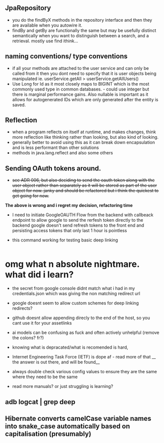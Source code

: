 ## JpaRepository
- you do the findByX methods in the repository interface and then they are available when you autowire it.
- findBy and getBy are functionally the same but may be usefully distinct semantically when you want to distinguish between a search, and a retrieval. mostly use find ithink...

## naming conventions/ type conventions
- if all your methods are attached to the user service and can only be called from it then you dont need to specify that it is user objects being manipulated ie. userService.getAll > userService.getAllUsers()
- Use Long for Id as it most closely maps to BIGINT which is the most commonly used type in common databases. - could use integer but there is marginal performance gains. Also nullable is important as it allows for autogenerated IDs which are only generated after the entity is saved.
## Reflection
- when a program reflects on itself at runtime, and makes changes, think more reflection like thinking rather than looking, but also kind of looking.
- generally better to avoid using this as it can break down encapsulation and is less performant than other solutions
- methods in java.lang.reflect and also some others

## Sending OAuth tokens around.
- ~~see ADR 006, but also deciding to send the oauth token along with the user object rather than separately as it will be stored as part of the user object for now. janky and should be refactored but i think the quickest to get going for now.~~

__The above is wrong and i regret my decision, refactoring time__
- I need to initiate GoogleOAUTH Flow from the backend with callbeack endpoint to allow google to send the rerfesh token directly to the backend
 google doesn't send refresh  tokens to the front end and persisting access tokens that only last 1 hour is pointless

- this command working for testing basic deep linking 
```adb shell am start -a android.intent.action.VIEW -d "https://notetakingforeggs.github.io" com.notetakingforeggs.events_platform_frontend
```

# omg what n absolute nightmare. what did i learn?
- the secret from google console didnt match what i had in my credentials.json which was giving the non matching redirect url
- google doesnt seem to allow custom schemes for deep linking redirects?
- github doesnt allow appending direcly to the end of the host, so you cant use it for your assetlinks
- ai models can be confusing as fuck and often actively unhelpful (remove the colons? fr?)
- knowing what is depracated/what is recomended is hard, 
- Internet Engineering Task Force (IETF) is dope af - read more of that
__ the answer is out there, and will be found__

- always double check various config values to ensure they are the same where they need to be the same
- read more manuals? or just struggling is learning?

## adb logcat | grep deep

## Hibernate converts camelCase variable names into snake_case automatically based on capitalisation (presumably)
